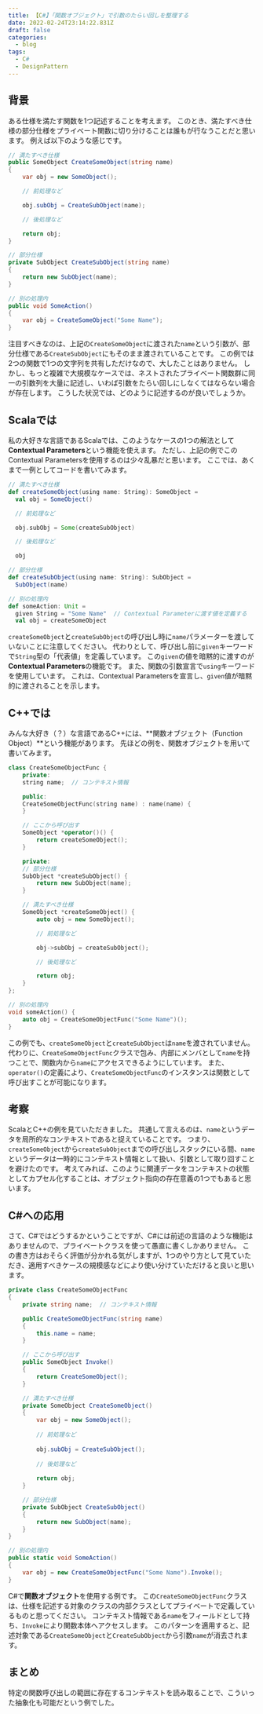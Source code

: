 ```yaml
---
title: 【C#】「関数オブジェクト」で引数のたらい回しを整理する
date: 2022-02-24T23:14:22.831Z
draft: false
categories:
  - blog
tags:
  - C#
  - DesignPattern
---
```

## 背景

ある仕様を満たす関数を1つ記述することを考えます。
このとき、満たすべき仕様の部分仕様をプライベート関数に切り分けることは誰もが行なうことだと思います。
例えば以下のような感じです。

```csharp
// 満たすべき仕様
public SomeObject CreateSomeObject(string name)
{
    var obj = new SomeObject();

    // 前処理など

    obj.subObj = CreateSubObject(name);

    // 後処理など

    return obj;
}

// 部分仕様
private SubObject CreateSubObject(string name)
{
    return new SubObject(name);
}

// 別の処理内
public void SomeAction()
{
    var obj = CreateSomeObject("Some Name");
}
```

注目すべきなのは、上記の`CreateSomeObject`に渡された`name`という引数が、部分仕様である`CreateSubObject`にもそのまま渡されていることです。
この例では2つの関数で1つの文字列を共有しただけなので、大したことはありません。
しかし、もっと複雑で大規模なケースでは、ネストされたプライベート関数群に同一の引数列を大量に記述し、いわば引数をたらい回しにしなくてはならない場合が存在します。
こうした状況では、どのように記述するのが良いでしょうか。

## Scalaでは

私の大好きな言語であるScalaでは、このようなケースの1つの解法として**Contextual Parameters**という機能を使えます。
ただし、上記の例でこのContextual Parametersを使用するのは少々乱暴だと思います。
ここでは、あくまで一例としてコードを書いてみます。

```scala
// 満たすべき仕様
def createSomeObject(using name: String): SomeObject =
  val obj = SomeObject()

  // 前処理など

  obj.subObj = Some(createSubObject)

  // 後処理など

  obj

// 部分仕様
def createSubObject(using name: String): SubObject =
  SubObject(name)

// 別の処理内
def someAction: Unit =
  given String = "Some Name"  // Contextual Parameterに渡す値を定義する
  val obj = createSomeObject
```

`createSomeObject`と`createSubObject`の呼び出し時に`name`パラメーターを渡していないことに注意してください。
代わりとして、呼び出し前に`given`キーワードで`String`型の「代表値」を定義しています。
この`given`の値を暗黙的に渡すのが**Contextual Parameters**の機能です。
また、関数の引数宣言で`using`キーワードを使用しています。
これは、Contextual Parametersを宣言し、`given`値が暗黙的に渡されることを示します。

## C++では

みんな大好き（？）な言語であるC++には、**関数オブジェクト（Function Object）**という機能があります。
先ほどの例を、関数オブジェクトを用いて書いてみます。

```cpp
class CreateSomeObjectFunc {
    private:
    string name;  // コンテキスト情報

    public:
    CreateSomeObjectFunc(string name) : name(name) {
    }

    // ここから呼び出す
    SomeObject *operator()() {
        return createSomeObject();
    }

    private:
    // 部分仕様
    SubObject *createSubObject() {
        return new SubObject(name);
    }

    // 満たすべき仕様
    SomeObject *createSomeObject() {
        auto obj = new SomeObject();

        // 前処理など

        obj->subObj = createSubObject();

        // 後処理など

        return obj;
    }
};

// 別の処理内
void someAction() {
    auto obj = CreateSomeObjectFunc("Some Name")();
}
```

この例でも、`createSomeObject`と`createSubObject`は`name`を渡されていません。
代わりに、`CreateSomeObjectFunc`クラスで包み、内部にメンバとして`name`を持つことで、関数内から`name`にアクセスできるようにしています。
また、`operator()`の定義により、`CreateSomeObjectFunc`のインスタンスは関数として呼び出すことが可能になります。

## 考察

ScalaとC++の例を見ていただきました。
共通して言えるのは、`name`というデータを局所的なコンテキストであると捉えていることです。
つまり、`createSomeObject`から`createSubObject`までの呼び出しスタックにいる間、`name`というデータは一時的にコンテキスト情報として扱い、引数として取り回すことを避けたのです。
考えてみれば、このように関連データをコンテキストの状態としてカプセル化することは、オブジェクト指向の存在意義の1つでもあると思います。

## C#への応用

さて、C#ではどうするかということですが、C#には前述の言語のような機能はありませんので、プライベートクラスを使って愚直に書くしかありません。
この書き方はおそらく評価が分かれる気がしますが、1つのやり方として見ていただき、適用すべきケースの規模感などにより使い分けていただけると良いと思います。

```csharp
private class CreateSomeObjectFunc
{
    private string name;  // コンテキスト情報

    public CreateSomeObjectFunc(string name)
    {
        this.name = name;
    }

    // ここから呼び出す
    public SomeObject Invoke()
    {
        return CreateSomeObject();
    }

    // 満たすべき仕様
    private SomeObject CreateSomeObject()
    {
        var obj = new SomeObject();
    
        // 前処理など
    
        obj.subObj = CreateSubObject();
    
        // 後処理など
    
        return obj;
    }

    // 部分仕様
    private SubObject CreateSubObject()
    {
        return new SubObject(name);
    }
}

// 別の処理内
public static void SomeAction()
{
    var obj = new CreateSomeObjectFunc("Some Name").Invoke();
}
```

C#で**関数オブジェクト**を使用する例です。
この`CreateSomeObjectFunc`クラスは、仕様を記述する対象のクラスの内部クラスとしてプライベートで定義しているものと思ってください。
コンテキスト情報である`name`をフィールドとして持ち、`Invoke`により関数本体へアクセスします。
このパターンを適用すると、記述対象である`CreateSomeObject`と`CreateSubObject`から引数`name`が消去されます。

## まとめ

特定の関数呼び出しの範囲に存在するコンテキストを読み取ることで、こういった抽象化も可能だという例でした。